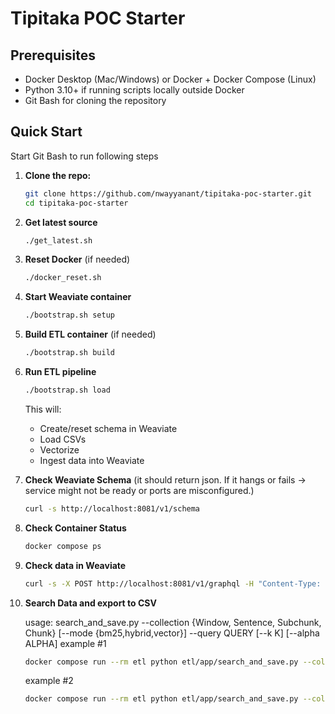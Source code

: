 # Tipitaka POC Starter 

## Prerequisites

* Docker Desktop (Mac/Windows) or Docker + Docker Compose (Linux)
* Python 3.10+ if running scripts locally outside Docker
* Git Bash for cloning the repository

## Quick Start

Start Git Bash to run following steps 

1. **Clone the repo:**
   ```bash
   git clone https://github.com/nwayyanant/tipitaka-poc-starter.git
   cd tipitaka-poc-starter
   ```


2. **Get latest source**
	```bash
	./get_latest.sh
	```

3. **Reset Docker** (if needed)
	```bash
	./docker_reset.sh
	```

4. **Start Weaviate container**
	```bash
	./bootstrap.sh setup
	```

5. **Build ETL container** (if needed)
	```bash
	./bootstrap.sh build
	```

6. **Run ETL pipeline**

   ```bash
   ./bootstrap.sh load
   ```

   This will:

   * Create/reset schema in Weaviate
   * Load CSVs
   * Vectorize 
   * Ingest data into Weaviate


7. **Check Weaviate Schema** (it should return json. If it hangs or fails → service might not be ready or ports are misconfigured.)
	```bash
	curl -s http://localhost:8081/v1/schema
	```


8. **Check Container Status**
	```bash
	docker compose ps
	```

9. **Check data in Weaviate**
	```bash 
	curl -s -X POST http://localhost:8081/v1/graphql -H "Content-Type: application/json" -d "{\"query\":\"{ Aggregate { Chunk { meta { count } } } }\"}"
	```
	
10. **Search Data and export to CSV** 

	usage: search_and_save.py --collection {Window, Sentence, Subchunk, Chunk}
                          [--mode {bm25,hybrid,vector}] --query QUERY [--k K]
                          [--alpha ALPHA] 
	example #1
    ```bash
	docker compose run --rm etl python etl/app/search_and_save.py --collection Window --mode hybrid --alpha 0.5 --query "mettā" --k 5
	```
	
	example #2
    ```bash
	docker compose run --rm etl python etl/app/search_and_save.py --collection Sentence --mode vector --query "mettā" --k 10
	```
	

